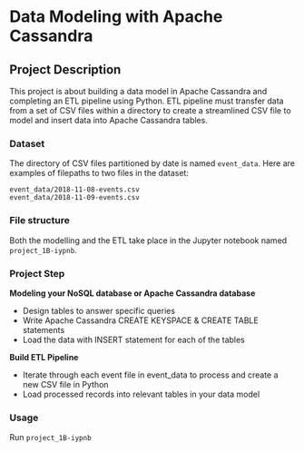 # Data Modeling with Apache Cassandra

## Project Description

This project is about building a data model in Apache Cassandra and completing an ETL pipeline using Python. ETL pipeline must transfer data from a set of CSV files within a directory to create a streamlined CSV file to model and insert data into Apache Cassandra tables.

### Dataset

The directory of CSV files partitioned by date is named `event_data`. 
Here are examples of filepaths to two files in the dataset:  

`event_data/2018-11-08-events.csv`  
`event_data/2018-11-09-events.csv`

### File structure

Both the modelling and the ETL take place in the Jupyter notebook named `project_1B-iypnb`.

### Project Step

**Modeling your NoSQL database or Apache Cassandra database**  
- Design tables to answer specific queries
- Write Apache Cassandra CREATE KEYSPACE & CREATE TABLE statements
- Load the data with INSERT statement for each of the tables

**Build ETL Pipeline**
- Iterate through each event file in event_data to process and create a new CSV file in Python
- Load processed records into relevant tables in your data model

### Usage

Run `project_1B-iypnb`